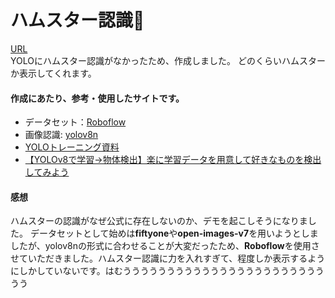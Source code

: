 # ハムスター認識🐹
[URL](https://hamster-percentage-recognition.streamlit.app/)</br>
YOLOにハムスター認識がなかったため、作成しました。
どのくらいハムスターか表示してくれます。

#### 作成にあたり、参考・使用したサイトです。
- データセット：[Roboflow](https://universe.roboflow.com/)
- 画像認識: [yolov8n](https://github.com/ultralytics/ultralytics)
- [YOLOトレーニング資料](https://docs.ultralytics.com/ja/tasks/detect/)
- [【YOLOv8で学習→物体検出】楽に学習データを用意して好きなものを検出してみよう](https://qiita.com/ysv/items/2bc7fe4f927fa2c10156)

#### 感想
ハムスターの認識がなぜ公式に存在しないのか、デモを起こしそうになりました。
データセットとして始めは**fiftyone**や**open-images-v7**を用いようとしましたが、yolov8nの形式に合わせることが大変だったため、**Roboflow**を使用させていただきました。ハムスター認識に力を入れすぎて、程度しか表示するようにしかしていないです。はむううううううううううううううううううううううううう
